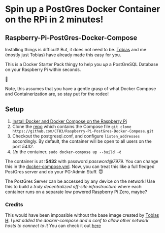 # Spin up a PostGres Docker Container on the RPi in 2 minutes! 
## Raspberry-Pi-PostGres-Docker-Compose

Installing things is difficult! But, it does not need to be. 
[Tobias](https://tobias.hargesheimer.ws/) and me (mostly just Tobias) have already made this easy for you. 

This is a Docker Starter Pack thingy to help you _up_ a PostGreSQL Database on your Raspberry Pi within seconds. 

🐳 

Note, this assumes that you have a gentle grasp of what Docker Compose and Containerization are, so stay put for the rodeo!


## Setup
1. [Install Docker and Docker Compose on the Raspberry Pi]( https://dev.to/rohansawant/installing-docker-and-docker-compose-on-the-raspberry-pi-in-5-simple-steps-3mgl)
2. Clone the [repo](https://github.com/CT83/Raspberry-Pi-PostGres-Docker-Compose) which contains the Compose file `git clone https://github.com/CT83/Raspberry-Pi-PostGres-Docker-Compose.git`
2. Checkout the postgresql.conf, and configure  `listen_addresses` accordingly. By default, the container will be open to all users on the port *5432*.
3. _Up_ the container. `sudo docker-compose up --build -d` 

The container is at **<IP>:5432** with password _password@7979_. You can change this in the [docker-compose.yml](https://github.com/CT83/Raspberry-Pi-PostGres-Docker-Compose/blob/master/docker-compose.yml).
Now, you can treat this like a full fledged PostGres server and do your PG-Admin Stuff. 😇

The PostGres Server can be accessed by any device on the network! 
Use this to build a _truly decentralized off-site infrastructure_ where each container runs on a separate low powered Raspberry Pi Zero, maybe?

### Credits
This would have been impossible without the base image created by [Tobias H](https://github.com/Tob1asDocker). 
*I just added the docker-compose and a conf to allow other network hosts to connect to it*
You can check it out [here](
https://github.com/Tob1asDocker/rpi-postgresql)